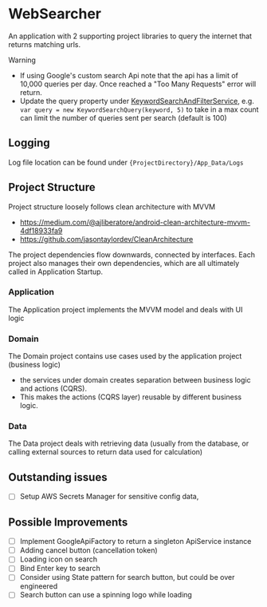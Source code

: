 # WebSearcher
An application with 2 supporting project libraries to query the internet that returns matching urls.

> [!WARNING]
> - If using Google's custom search Api note that the api has a limit of 10,000 queries per day. Once reached a "Too Many Requests" error will return.
> - Update the query property under [KeywordSearchAndFilterService](Domain/Services/KeywordSearchAndFilterService.cs), e.g. `var query = new KeywordSearchQuery(keyword, 5)` to take in a max count can limit the number of queries sent per search (default is 100)


## Logging
Log file location can be found under `{ProjectDirectory}/App_Data/Logs`


## Project Structure
Project structure loosely follows clean architecture with MVVM
- https://medium.com/@ajliberatore/android-clean-architecture-mvvm-4df18933fa9
- https://github.com/jasontaylordev/CleanArchitecture

The project dependencies flow downwards, connected by interfaces.
Each project also manages their own dependencies, which are all ultimately called in Application Startup.

### Application
The Application project implements the MVVM model and deals with UI logic

### Domain
The Domain project contains use cases used by the application project (business logic)
- the services under domain creates separation between business logic and actions (CQRS). 
- This makes the actions (CQRS layer) reusable by different business logic.

### Data
The Data project deals with retrieving data (usually from the database, or calling external sources to return data used for calculation)

## Outstanding issues
- [ ] Setup AWS Secrets Manager for sensitive config data,

## Possible Improvements
 - [ ] Implement GoogleApiFactory to return a singleton ApiService instance
 - [ ] Adding cancel button (cancellation token)
 - [ ] Loading icon on search
 - [ ] Bind Enter key to search
 - [ ] Consider using State pattern for search button, but could be over engineered
 - [ ] Search button can use a spinning logo while loading